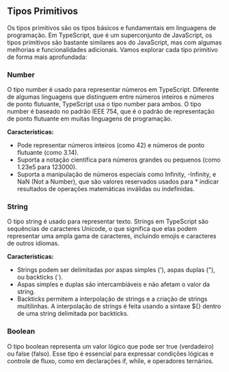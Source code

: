 ## Tipos Primitivos

Os tipos primitivos são os tipos básicos e fundamentais em linguagens de programação. Em TypeScript, que é um superconjunto de JavaScript, os tipos primitivos são bastante similares aos do JavaScript, mas com algumas melhorias e funcionalidades adicionais. Vamos explorar cada tipo primitivo de forma mais aprofundada:

### Number

O tipo number é usado para representar números em TypeScript. Diferente de algumas linguagens que distinguem entre números inteiros e números de ponto flutuante, TypeScript usa o tipo number para ambos. O tipo number é baseado no padrão IEEE 754, que é o padrão de representação de ponto flutuante em muitas linguagens de programação.

**Características:**

* Pode representar números inteiros (como 42) e números de ponto flutuante (como 3.14).
* Suporta a notação científica para números grandes ou pequenos (como 1.23e5 para 123000).
* Suporta a manipulação de números especiais como Infinity, -Infinity, e NaN (Not a Number), que são valores reservados usados para * indicar resultados de operações matemáticas inválidas ou indefinidas.

### String

O tipo string é usado para representar texto. Strings em TypeScript são sequências de caracteres Unicode, o que significa que elas podem representar uma ampla gama de caracteres, incluindo emojis e caracteres de outros idiomas.

**Características:**

* Strings podem ser delimitadas por aspas simples ('), aspas duplas ("), ou backticks (`).
* Aspas simples e duplas são intercambiáveis e não afetam o valor da string.
* Backticks permitem a interpolação de strings e a criação de strings multilinhas. A interpolação de strings é feita usando a sintaxe ${} dentro de uma string delimitada por backticks.

### Boolean

O tipo boolean representa um valor lógico que pode ser true (verdadeiro) ou false (falso). Esse tipo é essencial para expressar condições lógicas e controle de fluxo, como em declarações if, while, e operadores ternários.